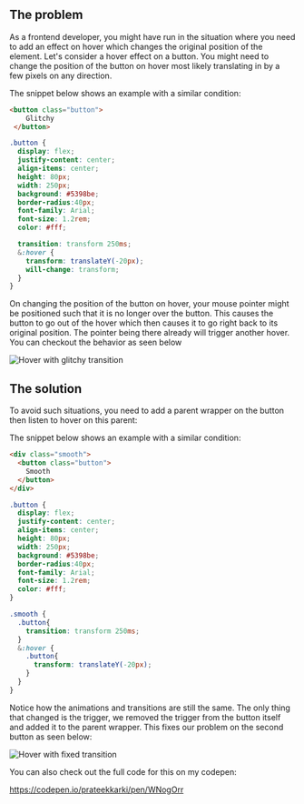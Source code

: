 ## The problem

As a frontend developer, you might have run in the situation where you need to add an effect on hover which changes the original position of the element. Let's consider a hover effect on a button. You might need to change the position of the button on hover most likely translating in by a few pixels on any direction.

The snippet below shows an example with a similar condition:

```html
<button class="button">
    Glitchy
 </button>
```

```css
.button {
  display: flex;
  justify-content: center;
  align-items: center;
  height: 80px;
  width: 250px;
  background: #5398be;
  border-radius:40px;
  font-family: Arial;
  font-size: 1.2rem;
  color: #fff;

  transition: transform 250ms;
  &:hover {
    transform: translateY(-20px);
    will-change: transform;
  }
}
```

On changing the position of the button on hover, your mouse pointer might be positioned such that it is no longer over the button. This causes the button to go out of the hover which then causes it to go right back to its original position. The pointer being there already will trigger another hover. You can checkout the behavior as seen below

![Hover with glitchy transition](https://res.cloudinary.com/pratiek/image/upload/v1615115406/Blog/GlitchySCSS/glitchy_transition.gif)

## The solution

To avoid such situations, you need to add a parent wrapper on the button then listen to hover on this parent:

The snippet below shows an example with a similar condition:

```html
<div class="smooth">
  <button class="button">
    Smooth
  </button>
</div>
```

```css
.button {
  display: flex;
  justify-content: center;
  align-items: center;
  height: 80px;
  width: 250px;
  background: #5398be;
  border-radius:40px;
  font-family: Arial;
  font-size: 1.2rem;
  color: #fff;
}

.smooth {
  .button{
    transition: transform 250ms;
  }
  &:hover {
    .button{
      transform: translateY(-20px);
    }
  }
}
```

Notice how the animations and transitions are still the same. The only thing that changed is the trigger, we removed the trigger from the button itself and added it to the parent wrapper. This fixes our problem on the second button as seen below:

![Hover with fixed transition](https://res.cloudinary.com/pratiek/image/upload/v1615125590/Blog/GlitchySCSS/smooth_transition.gif)

You can also check out the full code for this on my codepen:

https://codepen.io/prateekkarki/pen/WNogOrr
